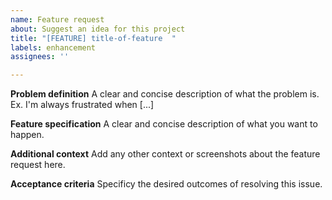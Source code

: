 ```yaml
---
name: Feature request
about: Suggest an idea for this project
title: "[FEATURE] title-of-feature  "
labels: enhancement
assignees: ''

---
```


**Problem definition**
A clear and concise description of what the problem is. Ex. I'm always frustrated when [...]

**Feature specification**
A clear and concise description of what you want to happen.

**Additional context**
Add any other context or screenshots about the feature request here.

**Acceptance criteria**
Specificy the desired outcomes of resolving this issue.
